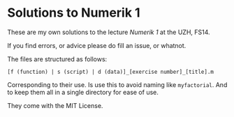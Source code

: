 # Solutions to Numerik 1

These are my own solutions to the lecture *Numerik 1* at the UZH, FS14.

If you find errors, or advice please do fill an issue, or whatnot.

The files are structured as follows:

    [f (function) | s (script) | d (data)]_[exercise number]_[title].m

Corresponding to their use. Is use this to avoid naming like `myfactorial`. And to keep them all in a single directory for ease of use.

They come with the MIT License.
